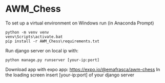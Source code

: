 # AWM_Chess
 
To set up a virtual environment on Windows run (in Anaconda Prompt)

    python -m venv venv
    venv\Scripts\activate.bat
    pip install -r AWM_Chess\requirements.txt

Run django server on local ip with:

    python manage.py runserver [your-ip:port]

Download app with expo app: https://expo.io/@emafrasca/awm-chess 
In the loading screen insert [your-ip:port] of your django server
